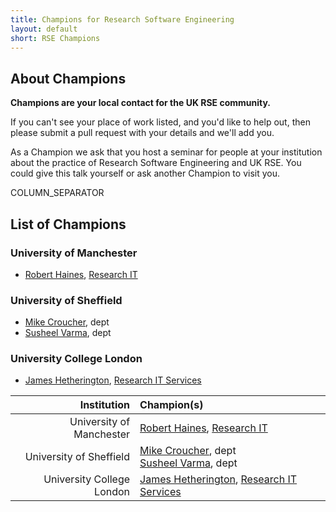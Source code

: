 ```yaml
---
title: Champions for Research Software Engineering
layout: default
short: RSE Champions
---
```


## About Champions

**Champions are your local contact for the UK RSE community.**

If you can't see your place of work listed, and you'd like to help out, then please submit a pull request with your details and we'll add you.

As a Champion we ask that you host a seminar for people at your institution about the practice of Research Software Engineering and UK RSE. You could give this talk yourself or ask another Champion to visit you.

COLUMN_SEPARATOR

## List of Champions

### University of Manchester
* [Robert Haines](http://software.ac.uk/fellows/robert-haines), [Research IT](http://www.itservices.manchester.ac.uk/research/)

### University of Sheffield
* [Mike Croucher](), dept
* [Susheel Varma](), dept

### University College London
* [James Hetherington](http://www.ucl.ac.uk/research-it-services/people/james), [Research IT Services](http://www.ucl.ac.uk/research-it-services)

Institution | Champion(s)
-----------:|:-----------
University of Manchester | [Robert Haines](http://software.ac.uk/fellows/robert-haines), [Research IT](http://www.itservices.manchester.ac.uk/research/)
University of Sheffield | [Mike Croucher](), dept <br/> [Susheel Varma](), dept
University College London | [James Hetherington](http://www.ucl.ac.uk/research-it-services/people/james), [Research IT Services](http://www.ucl.ac.uk/research-it-services)
